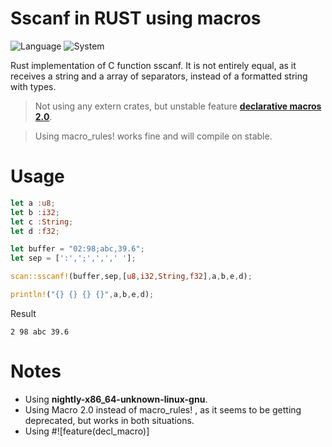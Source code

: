 # Sscanf in RUST using macros

![Language](https://img.shields.io/badge/Language-RUST-critical?style=for-the-badge&logo=rust)
![System](https://img.shields.io/badge/System-Arch_WSL2-A100FF?style=for-the-badge&logo=windows)

Rust implementation of C function sscanf. It is not entirely equal, as it receives a string and a array of separators, instead of a formatted string with types.

>Not using any extern crates, but unstable feature [**declarative macros 2.0**](https://github.com/rust-lang/rust/issues/39412). 

>Using macro_rules! works fine and will compile on stable. 

# Usage

```rust
let a :u8;   
let b :i32;   
let c :String;   
let d :f32;

let buffer = "02:98;abc,39.6";
let sep = [':',';',',',' '];

scan::sscanf!(buffer,sep,[u8,i32,String,f32],a,b,e,d);

println!("{} {} {} {}",a,b,e,d);
````
Result
```
2 98 abc 39.6
````

# Notes

- Using **nightly-x86_64-unknown-linux-gnu**.
- Using Macro 2.0 instead of macro_rules! , as it seems to be getting deprecated, but works in both situations.
- Using #![feature(decl_macro)]